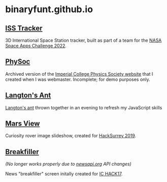 # binaryfunt.github.io

## [ISS Tracker](https://binaryfunt.github.io/iss-tracker/)

3D International Space Station tracker, built as part of a team for the [NASA Space Apps Challenge 2022](https://2022.spaceappschallenge.org/).

## [PhySoc](https://binaryfunt.github.io/physoc/index.html)

Archived version of the [Imperial College Physics Society website](https://physoc.co.uk) that I created when I was webmaster. Incomplete; for demo purposes only.

## [Langton's Ant](https://binaryfunt.github.io/langton-ant/index.html)

[Langton's ant](http://mathworld.wolfram.com/LangtonsAnt.html) thrown together in an evening to refresh my JavaScript skills

## [Mars View](https://binaryfunt.github.io/mars-view/)

Curiosity rover image slideshow, created for [HackSurrey 2019](https://hacksurrey.github.io/mk2/).

## [Breakfiller](https://binaryfunt.github.io/breakfiller/index.html)

*(No longer works properly due to [newsapi.org](https://newsapi.org/) API changes)*

News "breakfiller" screen initally created for [IC HACK17](https://ichack17.devpost.com/).
